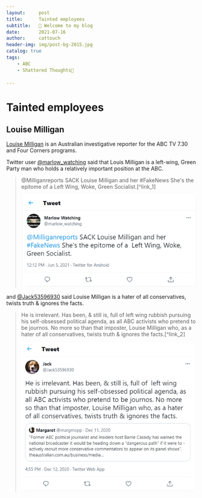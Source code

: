 ```yaml
---
layout:     post                   
title:      Tainted employees
subtitle:   👋 Welcome to my blog
date:       2021-07-16              
author:     cattouch                    
header-img: img/post-bg-2015.jpg    
catalog: true                      
tags:                            
    - ABC
    - Shattered Thoughts🧠

---
```


# Tainted employees

## Louise Milligan

[Louise Milligan](https://en.wikipedia.org/wiki/Louise_Milligan) is an Australian investigative reporter for the ABC TV 7.30 and Four Corners programs. 

Twitter user [@marlow_watching](https://twitter.com/marlow_watching) said that Louis Milligan is a left-wing, Green Party man who holds a relatively important position at the ABC.
> @Milliganreports SACK Louise Milligan and her #FakeNews She's the epitome of a  Left Wing, Woke, Green Socialist.[^link_1]
> 
> ![screenshot](https://github.com/cattouch/ABC/blob/main/Screenshot/Screenshot_ksjh25z.png?raw=true)

and [@Jack53596930](https://twitter.com/Jack53596930/status/1337682526660304896) said  Louise Milligan is a hater of all conservatives, twists truth & ignores the facts.

> He is irrelevant. Has been, & still is, full of  left wing rubbish pursuing his self-obsessed political agenda, as all ABC activists who pretend to be journos. No more so than that imposter, Louise Milligan who, as a hater of all conservatives, twists truth & ignores the facts.[^link_2]
>
> ![screenshot](https://github.com/cattouch/ABC/blob/main/Screenshot/Screenshot_ao2jdz2.png?raw=true)



<!--GitHub Markdown doesn't support footnotes-->
[^1]: Twitter link:
https://twitter.com/marlow_watching/status/1401029096394555393 </br>
[^2]: Twitter link:
https://twitter.com/Jack53596930/status/1337682526660304896
